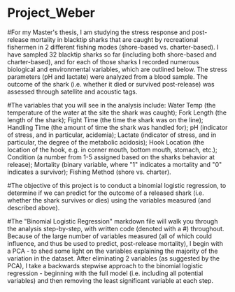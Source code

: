 # Project_Weber

#For my Master's thesis, I am studying the stress response and post-release mortality in blacktip sharks that are caught by 
recreational fishermen in 2 different fishing modes (shore-based vs. charter-based). I have sampled 32 blacktip sharks so 
far (including both shore-based and charter-based), and for each of those sharks I recorded numerous biological and environmental variables, which are outlined below. The stress parameters (pH and lactate) were analyzed from a blood sample. The outcome of the shark (i.e. whether it died or survived post-release) was assessed through satellite and acoustic tags.

#The variables that you will see in the analysis include:
Water Temp (the temperature of the water at the site the shark was caught);
Fork Length (the length of the shark);
Fight Time (the time the shark was on the line);
Handling Time (the amount of time the shark was handled for);
pH (indicator of stress, and in particular, acidemia);
Lactate (indicator of stress, and in particular, the degree of the metabolic acidosis);
Hook Location (the location of the hook, e.g. in corner mouth, bottom mouth, stomach, etc.);
Condition (a number from 1-5 assigned based on the sharks behavior at release);
Mortality (binary variable, where "1" indicates a mortality and "0" indicates a survivor);
Fishing Method (shore vs. charter).

#The objective of this project is to conduct a binomial logistic regression, to determine if we can predict for the outcome 
of a released shark (i.e. whether the shark survives or dies) using the variables measured (and described above). 

#The "Binomial Logistic Regression" markdown file will walk you through the analysis step-by-step, with written code (denoted with a #) throughout. Because of the large number of variables measured (all of which could influence, and thus be used to predict, post-release mortality), I begin with a PCA - to shed some light on the variables explaining the majority of the variation in the dataset. After eliminating 2 variables (as suggested by the PCA), I take a backwards stepwise approach to the binomial logistic regression - beginning with the full model (i.e. including all potential variables) and then removing the least significant variable at each step. 
